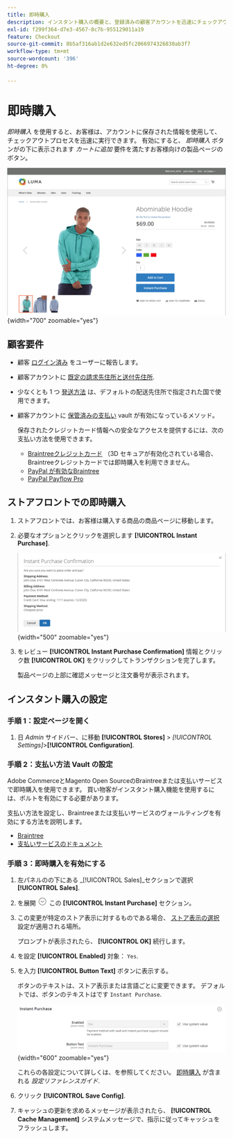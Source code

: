 ```yaml
---
title: 即時購入
description: インスタント購入の概要と、登録済みの顧客アカウントを迅速にチェックアウトする方法について説明します。
exl-id: f299f364-d7e3-4567-8c7b-955129011a19
feature: Checkout
source-git-commit: 8b5af316ab1d2e632ed5fc2066974326830ab3f7
workflow-type: tm+mt
source-wordcount: '396'
ht-degree: 0%

---
```


# 即時購入

_即時購入_ を使用すると、お客様は、アカウントに保存された情報を使用して、チェックアウトプロセスを迅速に実行できます。 有効にすると、 _即時購入_ ボタンがの下に表示されます _カートに追加_ 要件を満たすお客様向けの製品ページのボタン。

![「インスタント購入」オプションが表示された製品ページ](./assets/storefront-checkout-instant-purchase.png){width="700" zoomable="yes"}

## 顧客要件

- 顧客 [ログイン済み](../customers/customer-sign-in.md) をユーザーに報告します。

- 顧客アカウントに [既定の請求先住所と送付先住所](../customers/account-dashboard-address-book.md).

- 少なくとも 1 つ [発送方法](delivery.md) は、デフォルトの配送先住所で指定された国で使用できます。

- 顧客アカウントに [保管済みの支払い](../stores-purchase/stored-payment-methods.md) vault が有効になっているメソッド。

  保存されたクレジットカード情報への安全なアクセスを提供するには、次の支払い方法を使用できます。

   - [Braintreeクレジットカード](braintree.md) （3D セキュアが有効化されている場合、Braintreeクレジットカードでは即時購入を利用できません。
   - [PayPal が有効なBraintree](braintree.md)
   - [PayPal Payflow Pro](paypal-payflow-pro.md)

## ストアフロントでの即時購入

1. ストアフロントでは、お客様は購入する商品の商品ページに移動します。

1. 必要なオプションとクリックを選択します **[!UICONTROL Instant Purchase]**.

   ![インスタント購入を確認するための確認ダイアログ](./assets/storefront-checkout-instant-purchase-confirmation.png){width="500" zoomable="yes"}

1. をレビュー **[!UICONTROL Instant Purchase Confirmation]** 情報とクリック数 **[!UICONTROL OK]** をクリックしてトランザクションを完了します。

   製品ページの上部に確認メッセージと注文番号が表示されます。

## インスタント購入の設定

### 手順 1：設定ページを開く

1. 日 _Admin_ サイドバー、に移動 **[!UICONTROL Stores]** > _[!UICONTROL Settings]_>**[!UICONTROL Configuration]**.

### 手順 2：支払い方法 Vault の設定

Adobe CommerceとMagento Open SourceのBraintreeまたは支払いサービスで即時購入を使用できます。 買い物客がインスタント購入機能を使用するには、ボルトを有効にする必要があります。

支払い方法を設定し、Braintreeまたは支払いサービスのヴォールティングを有効にする方法を説明します。

- [Braintree](braintree.md)
- [支払いサービスのドキュメント](https://experienceleague.adobe.com/docs/commerce-merchant-services/payment-services/guide-overview.html)

### 手順 3：即時購入を有効にする

1. 左パネルのの下にある _[!UICONTROL Sales]_セクションで選択&#x200B;**[!UICONTROL Sales]**.

1. を展開 ![展開セレクター](../assets/icon-display-expand.png) この **[!UICONTROL Instant Purchase]** セクション。

1. この変更が特定のストア表示に対するものである場合、 [ストア表示の選択](../configuration-reference/scope-change.md#set-the-scope) 設定が適用される場所。

   プロンプトが表示されたら、 **[!UICONTROL OK]** 続行します。

1. を設定 **[!UICONTROL Enabled]** 対象： `Yes`.

1. を入力 **[!UICONTROL Button Text]** ボタンに表示する。

   ボタンのテキストは、ストア表示または言語ごとに変更できます。 デフォルトでは、ボタンのテキストはです `Instant Purchase`.

   ![設定 – 即時購入オプション](../configuration-reference/sales/assets/sales-instant-purchase.png){width="600" zoomable="yes"}

   これらの各設定について詳しくは、を参照してください。 [即時購入](../configuration-reference/sales/sales.md#instant-purchase) が含まれる _設定リファレンスガイド_.

1. クリック **[!UICONTROL Save Config]**.

1. キャッシュの更新を求めるメッセージが表示されたら、 **[!UICONTROL Cache Management]** システムメッセージで、指示に従ってキャッシュをフラッシュします。
